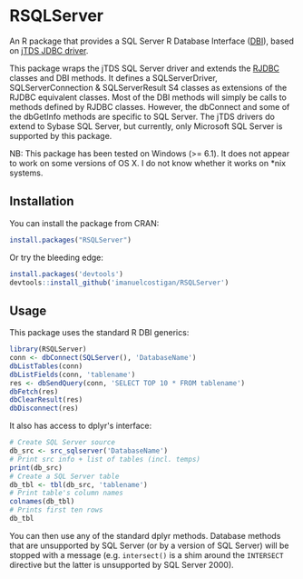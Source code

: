 # RSQLServer

An R package that provides a SQL Server R Database Interface ([DBI](https://github.com/rstats-db/DBI)), based on [jTDS JDBC driver](http://jtds.sourceforge.net/index.html).

This package wraps the jTDS SQL Server driver and extends the [RJDBC](https://github.com/s-u/RJDBC) classes and DBI methods. It defines a SQLServerDriver, SQLServerConnection & SQLServerResult S4 classes as extensions of the RJDBC equivalent classes. Most of the DBI methods will simply be calls to methods defined by RJDBC classes. However, the dbConnect and some of the dbGetInfo methods are specific to SQL Server. The jTDS drivers do extend to Sybase SQL Server, but currently, only Microsoft SQL Server is supported by this package.

NB: This package has been tested on Windows (>= 6.1). It does not appear to work on some versions of 
OS X. I do not know whether it works on *nix systems.

## Installation

You can install the package from CRAN:

```R
install.packages("RSQLServer")
```

Or try the bleeding edge:

```R
install.packages('devtools')
devtools::install_github('imanuelcostigan/RSQLServer')
```

## Usage

This package uses the standard R DBI generics:

```R
library(RSQLServer)
conn <- dbConnect(SQLServer(), 'DatabaseName')
dbListTables(conn)
dbListFields(conn, 'tablename')
res <- dbSendQuery(conn, 'SELECT TOP 10 * FROM tablename')
dbFetch(res)
dbClearResult(res)
dbDisconnect(res)
```

It also has access to dplyr's interface:

```R
# Create SQL Server source
db_src <- src_sqlserver('DatabaseName')
# Print src info + list of tables (incl. temps)
print(db_src)
# Create a SQL Server table
db_tbl <- tbl(db_src, 'tablename')
# Print table's column names
colnames(db_tbl)
# Prints first ten rows
db_tbl
```

You can then use any of the standard dplyr methods. Database methods that are unsupported by SQL Server (or by a version of SQL Server) will be stopped with a message (e.g. `intersect()` is a shim around the `INTERSECT` directive but the latter is unsupported by SQL Server 2000).
